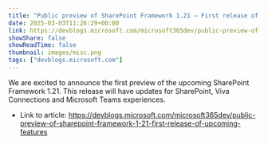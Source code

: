 ```yaml
---
title: "Public preview of SharePoint Framework 1.21 – First release of upcoming features"
date: 2025-03-03T11:26:29+00:00
link: https://devblogs.microsoft.com/microsoft365dev/public-preview-of-sharepoint-framework-1-21-first-release-of-upcoming-features
showShare: false
showReadTime: false
thumbnail: images/misc.png
tags: ["devblogs.microsoft.com"]
---
```

We are excited to announce the first preview of the upcoming SharePoint Framework 1.21. This release will have updates for SharePoint, Viva Connections and Microsoft Teams experiences.

- Link to article: https://devblogs.microsoft.com/microsoft365dev/public-preview-of-sharepoint-framework-1-21-first-release-of-upcoming-features